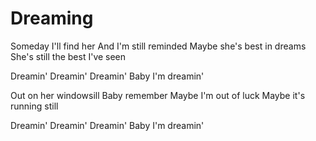# Dreaming

Someday I'll find her
And I'm still reminded
Maybe she's best in dreams
She's still the best I've seen

Dreamin'
Dreamin'
Dreamin'
Baby I'm dreamin'

Out on her windowsill
Baby remember
Maybe I'm out of luck
Maybe it's running still

Dreamin'
Dreamin'
Dreamin'
Baby I'm dreamin'
